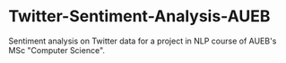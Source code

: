 # Twitter-Sentiment-Analysis-AUEB
Sentiment analysis on Twitter data for a project in NLP course of AUEB's MSc "Computer Science".
